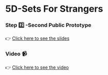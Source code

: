 # 5D-Sets For Strangers

### Step :two: -Second Public Prototype

:point_right: [Click here to see the slides](https://drive.google.com/open?id=0B0F2hYIJEInzNXZQem9HclhBSU9aX2RTUEJSSEhOTnhpX3pJ)

### Video :video_camera:

:point_right: [Click here to see the video](https://vimeo.com/236744634)
